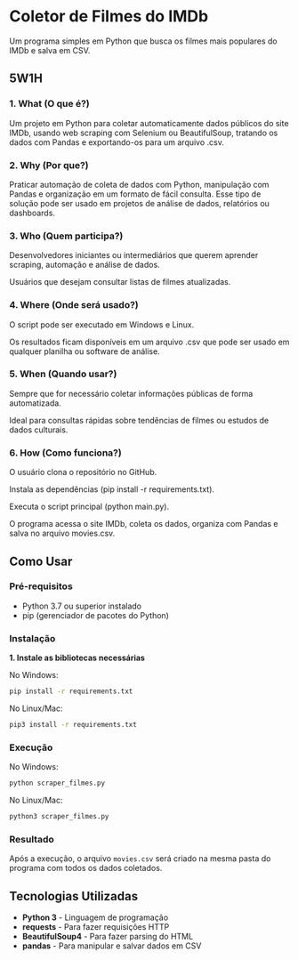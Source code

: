 # Coletor de Filmes do IMDb

Um programa simples em Python que busca os filmes mais populares do IMDb e salva em CSV.

## 5W1H
### 1. What (O que é?)
Um projeto em Python para coletar automaticamente dados públicos do site IMDb, usando web scraping com Selenium ou BeautifulSoup, tratando os dados com Pandas e exportando-os para um arquivo .csv.

### 2. Why (Por que?)
Praticar automação de coleta de dados com Python, manipulação com Pandas e organização em um formato de fácil consulta. Esse tipo de solução pode ser usado em projetos de análise de dados, relatórios ou dashboards.

### 3. Who (Quem participa?)
Desenvolvedores iniciantes ou intermediários que querem aprender scraping, automação e análise de dados.

Usuários que desejam consultar listas de filmes atualizadas.

### 4. Where (Onde será usado?)
O script pode ser executado em Windows e Linux.

Os resultados ficam disponíveis em um arquivo .csv que pode ser usado em qualquer planilha ou software de análise.

 ### 5. When (Quando usar?)
Sempre que for necessário coletar informações públicas de forma automatizada.

Ideal para consultas rápidas sobre tendências de filmes ou estudos de dados culturais.

### 6. How (Como funciona?)
O usuário clona o repositório no GitHub.

Instala as dependências (pip install -r requirements.txt).

Executa o script principal (python main.py).

O programa acessa o site IMDb, coleta os dados, organiza com Pandas e salva no arquivo movies.csv.

## Como Usar

### Pré-requisitos
- Python 3.7 ou superior instalado
- pip (gerenciador de pacotes do Python)

### Instalação

**1. Instale as bibliotecas necessárias**

No Windows:
```bash
pip install -r requirements.txt
```

No Linux/Mac:
```bash
pip3 install -r requirements.txt
```

### Execução

No Windows:
```bash
python scraper_filmes.py
```

No Linux/Mac:
```bash
python3 scraper_filmes.py
```

### Resultado
Após a execução, o arquivo `movies.csv` será criado na mesma pasta do programa com todos os dados coletados.

## Tecnologias Utilizadas

- **Python 3** - Linguagem de programação
- **requests** - Para fazer requisições HTTP
- **BeautifulSoup4** - Para fazer parsing do HTML
- **pandas** - Para manipular e salvar dados em CSV
